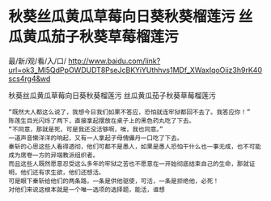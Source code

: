 # 秋葵丝瓜黄瓜草莓向日葵秋葵榴莲污 丝瓜黄瓜茄子秋葵草莓榴莲污

最/新/观/看/入/口/ http://www.baidu.com/link?url=ok3_Ml5QdPpOWDUDT8PseJcBKYiYUthhvs1MDf_XWaxIqoOiiz3h9rK40scs4rg4&wd


秋葵丝瓜黄瓜草莓向日葵秋葵榴莲污 丝瓜黄瓜茄子秋葵草莓榴莲污

    “既然大人都这么说了，我想今日我们如果不答应，恐怕就连牢狱都回不去了。我答应你！”
    陈莲生目光闪烁了两下，直接拿起摆放在桌子上的黑色药丸吃了下去。
    “不同意，那就是死，可是我还没活够啊，唉，我也同意。”
    一道声音懒洋洋的响起，又有一人拿起子母傀儡丹一口吃了下去。
    秦斩的心思这些人看得透彻，他们可都不是愚人，如果是愚人恐怕干什么也一事无成，也不可能成为席卷一方的异端教派组织者。
    而且这些人既然愿意忍受这么多年的牢狱之苦也不愿意在一开始彻底结束自己的生命，那就证明，他们还有求生欲，他们还想活。
    可是眼下秦斩给他们的两条路，一条是供他驱使，可活，一条是拒绝他，必死！
    对他们来说这根本就是一个唯一选项的选择题，能活，谁想
